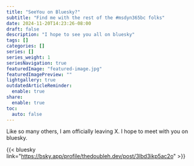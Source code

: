 ```yaml
---
title: "SeeYou on Bluesky?"
subtitle: "Find me with the rest of the #msdyn365bc folks"
date: 2024-11-20T14:23:26-08:00
draft: false
description: "I hope to see you all on bluesky"
tags: []
categories: []
series: []
series_weight: 1
seriesNavigation: true
featuredImage: "featured-image.jpg"
featuredImagePreview: ""
lightgallery: true
outdatedArticleReminder:
  enable: true
share:
  enable: true
toc: 
  auto: false
---
```

Like so many others, I am officially leaving X. I hope to meet with you on bluesky.

{{< bluesky link="https://bsky.app/profile/thedoubleh.dev/post/3lbd3ikp5ac2o" >}}
